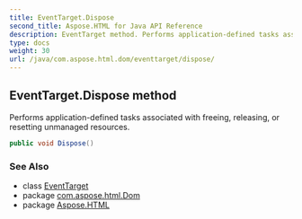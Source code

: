 ```yaml
---
title: EventTarget.Dispose
second_title: Aspose.HTML for Java API Reference
description: EventTarget method. Performs application-defined tasks associated with freeing releasing or resetting unmanaged resources
type: docs
weight: 30
url: /java/com.aspose.html.dom/eventtarget/dispose/
---
```

## EventTarget.Dispose method

Performs application-defined tasks associated with freeing, releasing, or resetting unmanaged resources.

```java
public void Dispose()
```

### See Also

* class [EventTarget](../)
* package [com.aspose.html.Dom](../../eventtarget/)
* package [Aspose.HTML](../../../)
